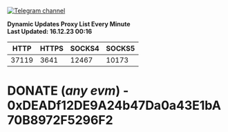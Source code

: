[![Telegram channel](https://img.shields.io/endpoint?url=https://runkit.io/damiankrawczyk/telegram-badge/branches/master?url=https://t.me/n4z4v0d)](https://t.me/n4z4v0d) 

**Dynamic Updates Proxy List Every Minute**  
**Last Updated: 16.12.23 00:16**

| HTTP        | HTTPS        | SOCKS4        | SOCKS5        |
|-------------|--------------|---------------|---------------|
| 37119 | 3641 | 12467 | 10173 |


# DONATE (_any evm_) - 0xDEADf12DE9A24b47Da0a43E1bA70B8972F5296F2
